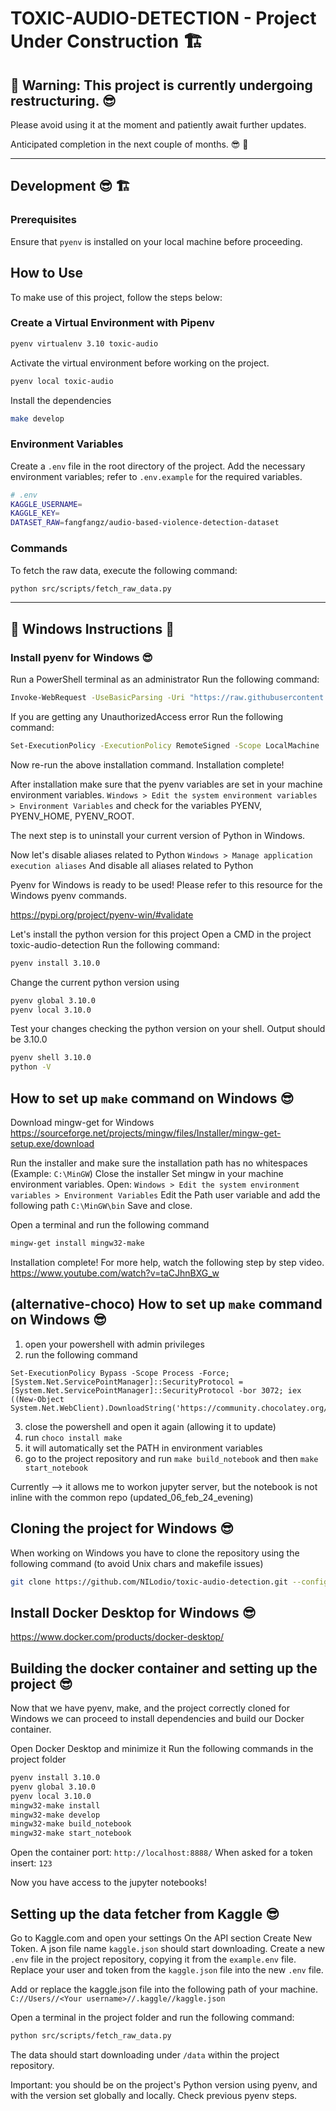 # TOXIC-AUDIO-DETECTION - Project Under Construction 🏗️

## 🚨 Warning: This project is currently undergoing restructuring. 😎 

Please avoid using it at the moment and patiently await further updates.

Anticipated completion in the next couple of months. 😎 🚀

---

## Development 😎 🏗️
### Prerequisites

Ensure that `pyenv` is installed on your local machine before proceeding.

## How to Use

To make use of this project, follow the steps below:

### Create a Virtual Environment with Pipenv

```bash
pyenv virtualenv 3.10 toxic-audio
```

Activate the virtual environment before working on the project.

```bash
pyenv local toxic-audio
```

Install the dependencies

```bash
make develop
```

### Environment Variables

Create a `.env` file in the root directory of the project. Add the necessary environment variables; refer to `.env.example` for the required variables.

```bash
# .env
KAGGLE_USERNAME=
KAGGLE_KEY=
DATASET_RAW=fangfangz/audio-based-violence-detection-dataset
```

### Commands

To fetch the raw data, execute the following command:

```bash
python src/scripts/fetch_raw_data.py
```

---

## 🚀 Windows Instructions 🚀

### Install pyenv for Windows 😎
Run a PowerShell terminal as an administrator
Run the following command:
```bash
Invoke-WebRequest -UseBasicParsing -Uri "https://raw.githubusercontent.com/pyenv-win/pyenv-win/master/pyenv-win/install-pyenv-win.ps1" -OutFile "./install-pyenv-win.ps1"; &"./install-pyenv-win.ps1"
```
If you are getting any UnauthorizedAccess error
Run the following command:
```bash
Set-ExecutionPolicy -ExecutionPolicy RemoteSigned -Scope LocalMachine
```
Now re-run the above installation command.
Installation complete!

After installation make sure that the pyenv variables are set in your machine environment variables.
`Windows > Edit the system environment variables > Environment Variables`
and check for the variables PYENV, PYENV_HOME, PYENV_ROOT.

The next step is to uninstall your current version of Python in Windows.

Now let's disable aliases related to Python
`Windows > Manage application execution aliases`
And disable all aliases related to Python

Pyenv for Windows is ready to be used! Please refer to this resource for the Windows pyenv commands.

https://pypi.org/project/pyenv-win/#validate

Let's install the python version for this project
Open a CMD in the project toxic-audio-detection
Run the following command:
```bash
pyenv install 3.10.0
```
Change the current python version using
```bash
pyenv global 3.10.0
pyenv local 3.10.0
```
Test your changes checking the python version on your shell. Output should be 3.10.0
```bash
pyenv shell 3.10.0
python -V
```

## How to set up `make` command on Windows 😎

Download mingw-get for Windows
https://sourceforge.net/projects/mingw/files/Installer/mingw-get-setup.exe/download

Run the installer and make sure the installation path has no whitespaces (Example: `C:\MinGW`)
Close the installer
Set mingw in your machine environment variables. Open:
`Windows > Edit the system environment variables > Environment Variables`
Edit the Path user variable and add the following path
`C:\MinGW\bin`
Save and close.

Open a terminal and run the following command
```bash
mingw-get install mingw32-make
```
Installation complete!
For more help, watch the following step by step video.
https://www.youtube.com/watch?v=taCJhnBXG_w

## (alternative-choco) How to set up `make` command on Windows 😎
1. open your powershell with admin privileges
2. run the following command
```
Set-ExecutionPolicy Bypass -Scope Process -Force; [System.Net.ServicePointManager]::SecurityProtocol = [System.Net.ServicePointManager]::SecurityProtocol -bor 3072; iex ((New-Object System.Net.WebClient).DownloadString('https://community.chocolatey.org/install.ps1'))
``` 
3. close the powershell and open it again (allowing it to update)
4. run `choco install make`
5. it will automatically set the PATH in environment variables
6. go to the project repository and run `make build_notebook` and then `make start_notebook`

Currently --> it allows me to workon jupyter server, but the notebook is not inline with the common repo (updated_06_feb_24_evening)

## Cloning the project for Windows 😎
When working on Windows you have to clone the repository using the following command (to avoid Unix chars and makefile issues)

```bash
git clone https://github.com/NILodio/toxic-audio-detection.git --config core.autocrlf=input
```

## Install Docker Desktop for Windows 😎
https://www.docker.com/products/docker-desktop/

## Building the docker container and setting up the project 😎
Now that we have pyenv, make, and the project correctly cloned for Windows we can proceed to install dependencies and build our Docker container.

Open Docker Desktop and minimize it
Run the following commands in the project folder

```bash
pyenv install 3.10.0
pyenv global 3.10.0
pyenv local 3.10.0
mingw32-make install
mingw32-make develop
mingw32-make build_notebook
mingw32-make start_notebook
```

Open the container port: `http://localhost:8888/`
When asked for a token insert: `123`

Now you have access to the jupyter notebooks!

## Setting up the data fetcher from Kaggle 😎
Go to Kaggle.com and open your settings
On the API section Create New Token. A json file name `kaggle.json` should start downloading.
Create a new `.env` file in the project repository, copying it from the `example.env` file.
Replace your user and token from the `kaggle.json` file into the new `.env` file.

Add or replace the kaggle.json file into the following path of your machine.
`C://Users//<Your username>//.kaggle//kaggle.json`

Open a terminal in the project folder and run the following command:
```bash
python src/scripts/fetch_raw_data.py
```
The data should start downloading under `/data` within the project repository.

Important: you should be on the project's Python version using pyenv, and with the version set globally and locally. Check previous pyenv steps.

